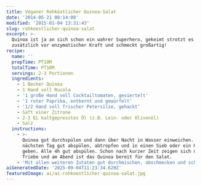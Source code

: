 ```yaml
---
title: Veganer Rohköstlicher Quinoa-Salat
date: '2014-05-21 08:14:08'
modified: '2015-01-04 13:31:43'
slug: rohkoestlicher-quinoa-salat
excerpt: >-
  Quinoa ist ja an sich schon ein wahrer Superhero, gekeimt strotzt es aber noch
  zusätzlich vor enzymatischer Kraft und schmeckt großartig!
recipe:
  name: ''
  prepTime: PT10M
  totalTime: PT10M
  servings: 2-3 Portionen
  ingredients:
    - 1 Becher Quinoa
    - 1 Hand voll Rucola
    - '1 große Hand voll Cocktailtomaten, geviertelt'
    - '1 roter Paprika, entkernt und gewürfelt'
    - '1/2 Hand voll frischer Petersilie, gehackt'
    - Saft einer Zitrone
    - 2-3 EL kaltgepresstes Öl (z.B. Lein- oder Olivenöl)
    - Salz
  instructions:
    - >-
      Quinoa gut durchspülen und dann über Nacht in Wasser einweichen. Am
      nächsten Tag gut abspülen, abtropfen und in einen Sieb oder ein Keimglas
      geben. Alle 4h gut abspülen. Schon nach kurzer Zeit zeigen sich die ersten
      Triebe und am Abend ist das Quinoa bereit für den Salat.
    - 'Mit allen weiteren Zutaten gut durchmischen, abschmecken und schon fertig!'
aiGeneratedDate: '2025-09-04T11:23:34.629Z'
featuredImage: ai/ai-rohkoestlicher-quinoa-salat.jpg
---
```



